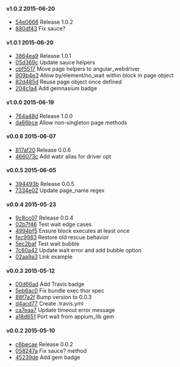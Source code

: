 #### v1.0.2 2015-06-20

- [54e0666](https://github.com/bootstraponline/webdriver_utils/commit/54e06661b2085f027fdbfbc9008e6bf3f2a592b0) Release 1.0.2
- [880df43](https://github.com/bootstraponline/webdriver_utils/commit/880df4322afc2f77fca678ca5b63a4e33b5fb2cd) Fix sauce?


#### v1.0.1 2015-06-20

- [3864ea9](https://github.com/bootstraponline/webdriver_utils/commit/3864ea97c6fb0c10c09acddaa0e9c6cfbec6b61b) Release 1.0.1
- [05d369c](https://github.com/bootstraponline/webdriver_utils/commit/05d369c27435707025ae49477b554254efe00337) Update sauce helpers
- [cbf5517](https://github.com/bootstraponline/webdriver_utils/commit/cbf55173cda55be64fe1ea970c3e3e628bb6b344) Move page helpers to angular_webdriver
- [909b4e3](https://github.com/bootstraponline/webdriver_utils/commit/909b4e3da137467d08ed94ec575030b4adf32c85) Allow by/element/no_wait within block in page object
- [82d485d](https://github.com/bootstraponline/webdriver_utils/commit/82d485d3b66c6ea29b18804fee166b395a4842bf) Reuse page object once defined
- [204c1a4](https://github.com/bootstraponline/webdriver_utils/commit/204c1a40279cd5a7bcba06ed10d905096f0a1b9f) Add gemnasium badge


#### v1.0.0 2015-06-19

- [764a48d](https://github.com/bootstraponline/webdriver_utils/commit/764a48dcb01410e156023bf7da3567ab6abda18b) Release 1.0.0
- [da66bce](https://github.com/bootstraponline/webdriver_utils/commit/da66bcefc213a7eee3f4fcba84fc6eb3927b480c) Allow non-singleton page methods


#### v0.0.6 2015-06-07

- [817af20](https://github.com/bootstraponline/webdriver_utils/commit/817af200cabc42d247a8c6547551e248da2b61ce) Release 0.0.6
- [466073c](https://github.com/bootstraponline/webdriver_utils/commit/466073cc801cf7be703325a6348909bb142a150c) Add watir alias for driver opt


#### v0.0.5 2015-06-05

- [394493b](https://github.com/bootstraponline/webdriver_utils/commit/394493b58667e0accf210f3439a92d0161eeb8c2) Release 0.0.5
- [7334e02](https://github.com/bootstraponline/webdriver_utils/commit/7334e0269d2184c8edeec9fb891bda6219240390) Update page_name regex


#### v0.0.4 2015-05-23

- [9c8cc07](https://github.com/bootstraponline/webdriver_utils/commit/9c8cc07043fdd5de3b1e8159cee36987c6d88787) Release 0.0.4
- [02b7f46](https://github.com/bootstraponline/webdriver_utils/commit/02b7f465a7736f3eb1c9e6df4dd96f4dfaff4358) Test wait edge cases
- [4994bf5](https://github.com/bootstraponline/webdriver_utils/commit/4994bf57b483b79b58da7a368a6ed8fa3728de67) Ensure block executes at least once
- [fec9983](https://github.com/bootstraponline/webdriver_utils/commit/fec99832b43c59c23ef1c7795267a0fa85f7d4f5) Restore old rescue behavior
- [5ec2baf](https://github.com/bootstraponline/webdriver_utils/commit/5ec2baf01bffc54a9b626afbd25667acc691c7b6) Test wait bubble
- [7c60a42](https://github.com/bootstraponline/webdriver_utils/commit/7c60a428dffc9587b2b956c97186a5e5e01846d9) Update wait error and add bubble option
- [02aa9a3](https://github.com/bootstraponline/webdriver_utils/commit/02aa9a38d7a087866427f08903e8667e2f233668) Link example


#### v0.0.3 2015-05-12

- [00d66ad](https://github.com/bootstraponline/webdriver_utils/commit/00d66adafe1b979ab1228b73bb6887cea71ceaf4) Add Travis badge
- [5eb6ac0](https://github.com/bootstraponline/webdriver_utils/commit/5eb6ac036c7494dc4132917ba8d17777cce9e3e8) Fix bundle exec thor spec
- [88f7a2f](https://github.com/bootstraponline/webdriver_utils/commit/88f7a2fda6b099374e51f2a02c86433b08914ae0) Bump version to 0.0.3
- [d4acd77](https://github.com/bootstraponline/webdriver_utils/commit/d4acd77567ec2e92ee2cff013e928a67a9da9d59) Create .travis.yml
- [ca7eaa7](https://github.com/bootstraponline/webdriver_utils/commit/ca7eaa79c45109e81785f70dad41c7b62eb0f05e) Update timeout error message
- [a18d651](https://github.com/bootstraponline/webdriver_utils/commit/a18d65144981cd57eb22fceb9602d6e4be438b9e) Port wait from appium_lib gem


#### v0.0.2 2015-05-10

- [c6becae](https://github.com/bootstraponline/webdriver_utils/commit/c6becae39ed81a634246e8e6492e7c625cdeb15f) Release 0.0.2
- [058247a](https://github.com/bootstraponline/webdriver_utils/commit/058247af673e5137f53dfccc9b4c8a1cb1aa21ae) Fix sauce? method
- [45239de](https://github.com/bootstraponline/webdriver_utils/commit/45239de7f80949265f6d4ba3eb89f4f422384371) Add gem badge